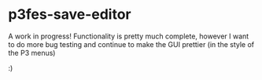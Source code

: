 # p3fes-save-editor

A work in progress! Functionality is pretty much complete, however I want to do more bug testing and continue to make the GUI prettier (in the style of the P3 menus)

:)
